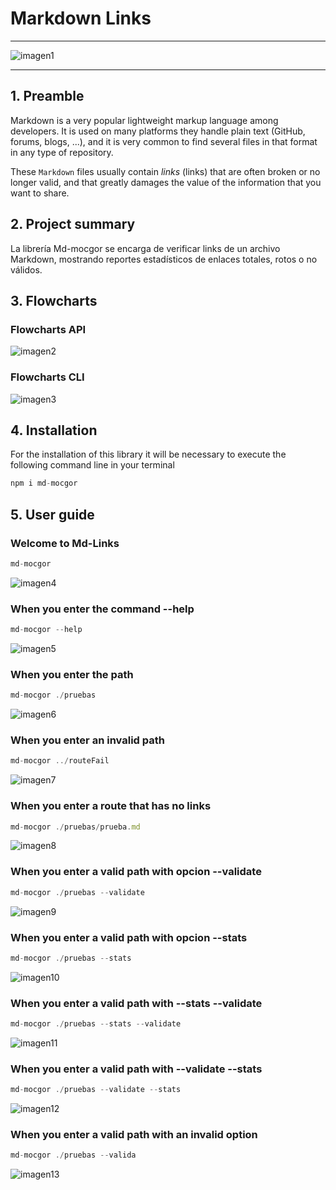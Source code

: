 # Markdown Links

***
![imagen1](img/banner.JPG)
***

## 1. Preamble

Markdown is a very popular lightweight markup language among developers. It is used on many platforms
they handle plain text (GitHub, forums, blogs, ...), and it is very common to find several files in that format in any type of repository.

These `Markdown` files usually contain _links_ (links) that are often broken or no longer valid, and that greatly damages the value of the information that you want to share.

## 2. Project summary

La librería Md-mocgor se encarga de verificar links de un archivo Markdown, mostrando reportes estadísticos de enlaces totales, rotos o no válidos.

## 3. Flowcharts
### Flowcharts API
![imagen2](img/api.jpg)


### Flowcharts CLI
![imagen3](img/cli.JPG)


## 4. Installation

For the installation of this library it will be necessary to execute the following command line in your terminal

``` js
npm i md-mocgor
```

## 5. User guide
### Welcome to Md-Links
``` js
md-mocgor
```
![imagen4](img/welcomeToMdLInks.JPG)

### When you enter the command --help
``` js
md-mocgor --help
```
![imagen5](img/cliHelp.JPG)

### When you enter the path

``` js
md-mocgor ./pruebas
```
![imagen6](img/withRoute.JPG)

### When you enter an invalid path

``` js
md-mocgor ../routeFail
```
![imagen7](img/routeFail.JPG)

### When you enter a route that has no links
``` js
md-mocgor ./pruebas/prueba.md
```
![imagen8](img/noFoundLinks.JPG)

### When you enter a valid path with opcion --validate
``` js
md-mocgor ./pruebas --validate
```
![imagen9](img/cliValidate.JPG)

### When you enter a valid path with opcion --stats
``` js
md-mocgor ./pruebas --stats
```
![imagen10](img/cliStats.JPG)

### When you enter a valid path with --stats --validate 
``` js
md-mocgor ./pruebas --stats --validate
```
![imagen11](img/cliStatsValidate.JPG)

### When you enter a valid path with --validate --stats
``` js
md-mocgor ./pruebas --validate --stats 
```
![imagen12](img/cliStatsValidate.JPG)

### When you enter a valid path with an invalid option

``` js
md-mocgor ./pruebas --valida
```
![imagen13](img/cliInvalid.JPG)
